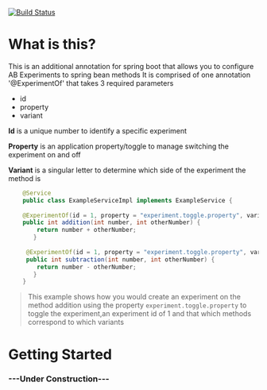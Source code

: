[![Build Status](https://dev.azure.com/LiamPringle/LiamPringle/_apis/build/status/pringlel.experiment-annotations?branchName=master)](https://dev.azure.com/LiamPringle/LiamPringle/_build/latest?definitionId=1&branchName=master)

# What is this?
This is an additional annotation for spring boot that allows you to configure AB Experiments to spring bean methods
It is comprised of one annotation '@ExperimentOf' that takes 3 required parameters 

- id
- property
- variant

**Id** is a unique number to identify a specific experiment

**Property** is an application property/toggle to manage switching the experiment on and off

**Variant** is a singular letter to determine which side of the experiment the method is

```java
    @Service
    public class ExampleServiceImpl implements ExampleService {
    
    @ExperimentOf(id = 1, property = "experiment.toggle.property", variant = ExperimentVariant.A)
    public int addition(int number, int otherNumber) {
        return number + otherNumber;
       }
        
     @ExperimentOf(id = 1, property = "experiment.toggle.property", variant = ExperimentVariant.B)
     public int subtraction(int number, int otherNumber) { 
        return number - otherNumber;
       }
    }

```
> This example shows how you would create an experiment on the method addition using the property `experiment.toggle.property` to toggle the experiment,an experiment id of 1 and that which methods correspond to which variants

# Getting Started

### ---Under Construction---

